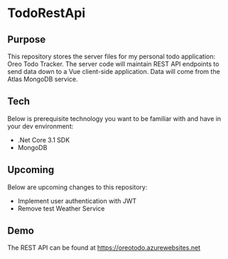 # TodoRestApi

## Purpose
This repository stores the server files for my personal todo application: Oreo Todo Tracker. The server code will maintain REST API endpoints to send data down to a Vue client-side application. Data will come from the Atlas MongoDB service.

## Tech
Below is prerequisite technology you want to be familiar with and have in your dev environment:

* .Net Core 3.1 SDK
* MongoDB

## Upcoming
Below are upcoming changes to this repository:

* Implement user authentication with JWT
* Remove test Weather Service

## Demo
The REST API can be found at https://oreotodo.azurewebsites.net
